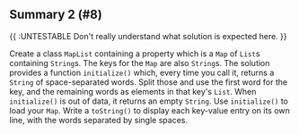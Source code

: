## Summary 2 (#8)

{{ :UNTESTABLE Don't really understand what solution is expected here. }}

Create a class `MapList` containing a property which is a `Map` of `List`s
containing `String`s. The keys for the `Map` are also `String`s. The solution
provides a function `initialize()` which, every time you call it, returns a
`String` of space-separated words. Split those and use the first word for the
key, and the remaining words as elements in that key's `List`. When
`initialize()` is out of data, it returns an empty `String`. Use `initialize()`
to load your `Map`. Write a `toString()` to display each key-value entry on its
own line, with the words separated by single spaces.